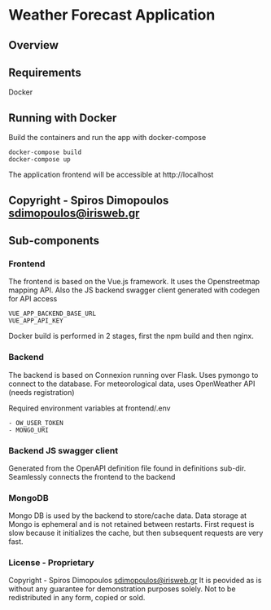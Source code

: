 # Weather Forecast Application

## Overview

## Requirements
Docker

## Running with Docker

Build the containers and run the app with docker-compose

```
docker-compose build
docker-compose up

```

The application frontend will be accessible at http://localhost

## Copyright - Spiros Dimopoulos <sdimopoulos@irisweb.gr>

## Sub-components

### Frontend

The frontend is based on the Vue.js framework.
It uses the Openstreetmap mapping API.
Also the JS backend swagger client generated with codegen for API access

```
VUE_APP_BACKEND_BASE_URL
VUE_APP_API_KEY
```

Docker build is performed in 2 stages, first the npm build and then nginx.

### Backend

The backend is based on Connexion running over Flask.
Uses pymongo to connect to the database.
For meteorological data, uses OpenWeather API (needs registration)

Required environment variables at frontend/.env

```
- OW_USER_TOKEN
- MONGO_URI
```
### Backend JS swagger client

Generated from the OpenAPI definition file found in definitions sub-dir.
Seamlessly connects the frontend to the backend

### MongoDB

Mongo DB is used by the backend to store/cache data. Data storage at Mongo is
ephemeral and is not retained between restarts. First request is slow because
it initializes the cache, but then subsequent requests are very fast.

### License - Proprietary
Copyright - Spiros Dimopoulos <sdimopoulos@irisweb.gr>
It is peovided as is without any guarantee for demonstration purposes solely.
Not to be redistributed in any form, copied or sold. 
